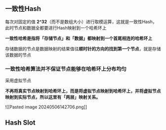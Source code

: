 ## 一致性Hash

每次对固定的值 **2^32**（而不是数组大小）进行取模运算，这就是一致性Hash，此时节点和数据全都要进行Hash映射到一个哈希环上

**一致性哈希是指将「存储节点」和「数据」都映射到一个首尾相连的哈希环上**

存储数据的节点是数据映射的结果值往**顺时针的方向的找到第一个节点**，就是存储该数据的节点

### 一致性哈希算法并不保证节点能够在哈希环上分布均匀

采用虚拟节点

**不再将真实节点映射到哈希环上，而是将虚拟节点映射到哈希环上，并将虚拟节点映射到实际节点，所以这里有「两层」映射关系。**

![[Pasted image 20240506142706.png]]
## Hash Slot

